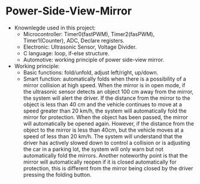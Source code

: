 # Power-Side-View-Mirror
+ Knownlegde used in this project:
  - Microcontroller: Timer0(fastPWM), Timer2(fasPWM), Timer1(Counter), ADC, Declare registers. 
  - Electronic: Ultrasonic Sensor, Voltage Divider. 
  - C language: loop, if-else structure.
  - Automotive: working principle of power side-view mirror.
+ Working principle: 
  - Basic functions: fold/unfold, adjust left/right, up/down.
  - Smart function: automatically folds when there is a possibility of a mirror collision at high speed. When the mirror is in open mode, if the ultrasonic sensor detects an object 100 cm away from the mirror, the system will alert the driver. If the distance from the mirror to the object is less than 40 cm and the vehicle continues to move at a speed greater than 20 km/h, the system will automatically fold the mirror for protection. When the object has been passed, the mirror will automatically be opened again. However, if the distance from the object to the mirror is less than 40cm, but the vehicle moves at a speed of less than 20 km/h. The system will understand that the driver has actively slowed down to control a collision or is adjusting the car in a parking lot, the system will only warn but not automatically fold the mirrors. Another noteworthy point is that the      mirror will automatically reopen if it is closed automatically for protection, this is different from the mirror being closed by the driver pressing the folding button.
